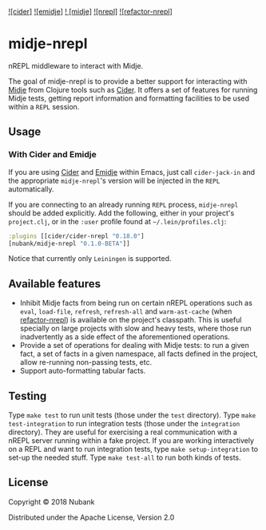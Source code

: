 [![cider]](https://github.com/clojure-emacs/cider)
[![emidje]](https://github.com/nubank/emidje)
[! [midje]](https://github.com/marick/Midje)
[![nrepl]](https://github.com/nrepl/nrepl)
[![refactor-nrepl]](https://github.com/clojure-emacs/refactor-nrepl)

# midje-nrepl

nREPL middleware to interact with Midje.

The goal of midje-nrepl is to provide a better support for interacting with
[Midje](midje) from Clojure tools such as [Cider](cider). It offers a set of
features for running Midje tests, getting report information and formatting
facilities to be used within a `REPL` session.

## Usage

### With Cider and Emidje

If you are using [Cider](cider) and [Emidje](emidje) within Emacs, just call
`cider-jack-in` and the appropriate `midje-nrepl`'s version will be injected in
the `REPL` automatically.

If you are connecting to an already running `REPL` process, `midje-nrepl` should
be added explicitly. Add the following, either in your project's `project.clj`,
or in the `:user` profile found at `~/.lein/profiles.clj`:

```clojure
:plugins [[cider/cider-nrepl "0.18.0"]
[nubank/midje-nrepl "0.1.0-BETA"]]
```

Notice that currently only `Leiningen` is supported.

## Available features

* Inhibit Midje facts from being run on certain nREPL operations such as `eval`,
  `load-file`, `refresh`, `refresh-all` and `warm-ast-cache` (when
  [refactor-nrepl](refactor-nrepl)) is available on the project's
  classpath. This is useful specially on large projects with slow and heavy
  tests, where those run inadvertently as a side effect of the aforementioned
  operations.
* Provide a set of operations for dealing with Midje tests: to run a given fact,
  a set of facts in a given namespace, all facts defined in the project, allow
  re-running non-passing tests, etc.
* Support auto-formatting tabular facts.

## Testing

Type `make test` to run unit tests (those under the `test` directory). Type
`make test-integration` to run integration tests (those under the `integration`
directory). They are useful for exercising a real communication with a nREPL
server running within a fake project. If you are working interactively on a REPL
and want to run integration tests, type `make setup-integration` to set-up the
needed stuff. Type `make test-all` to run both kinds of tests.

## License
Copyright © 2018 Nubank

Distributed under the Apache License, Version 2.0
